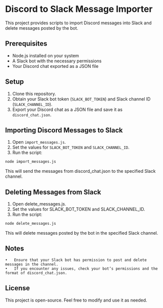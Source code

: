 # Discord to Slack Message Importer  

This project provides scripts to import Discord messages into Slack and delete messages posted by the bot.  

## Prerequisites  

- Node.js installed on your system  
- A Slack bot with the necessary permissions  
- Your Discord chat exported as a JSON file  

## Setup  

1. Clone this repository.  
2. Obtain your Slack bot token (`SLACK_BOT_TOKEN`) and Slack channel ID (`SLACK_CHANNEL_ID`).  
3. Export your Discord chat as a JSON file and save it as `discord_chat.json`.  

## Importing Discord Messages to Slack  

1. Open `import_messages.js`.  
2. Set the values for `SLACK_BOT_TOKEN` and `SLACK_CHANNEL_ID`.  
3. Run the script:  

```sh
node import_messages.js
```
This will send the messages from discord_chat.json to the specified Slack channel.

## Deleting Messages from Slack

1.	Open delete_messages.js.
2.	Set the values for SLACK_BOT_TOKEN and SLACK_CHANNEL_ID.
3.	Run the script:

```sh
node delete_messages.js
```
This will delete messages posted by the bot in the specified Slack channel.

## Notes
	•	Ensure that your Slack bot has permission to post and delete messages in the channel.
	•	If you encounter any issues, check your bot’s permissions and the format of discord_chat.json.

## License

This project is open-source. Feel free to modify and use it as needed.
